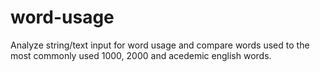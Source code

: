 # word-usage
Analyze string/text input for word usage and compare words used to the most commonly used 1000, 2000 and acedemic english words.
